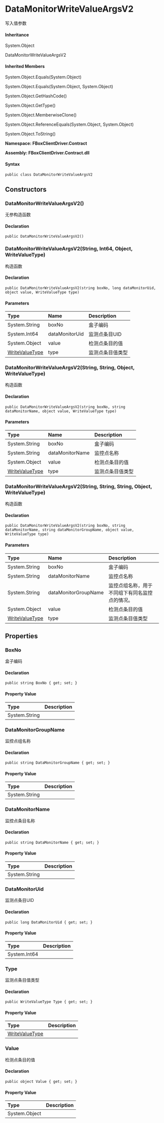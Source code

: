 # DataMonitorWriteValueArgsV2

写入值参数

#### Inheritance

System.Object

DataMonitorWriteValueArgsV2

#### Inherited Members

System.Object.Equals\(System.Object\)

System.Object.Equals\(System.Object, System.Object\)

System.Object.GetHashCode\(\)

System.Object.GetType\(\)

System.Object.MemberwiseClone\(\)

System.Object.ReferenceEquals\(System.Object, System.Object\)

System.Object.ToString\(\)

**Namespace: FBoxClientDriver.Contract**

**Assembly: FBoxClientDriver.Contract.dll**

#### Syntax <a id="FBoxClientDriver_Contract_DataMonitorWriteValueArgsV2_syntax"></a>

```text
public class DataMonitorWriteValueArgsV2
```

## Constructors <a id="constructors"></a>

### DataMonitorWriteValueArgsV2\(\) <a id="FBoxClientDriver_Contract_DataMonitorWriteValueArgsV2__ctor"></a>

无参构造函数

#### Declaration

```text
public DataMonitorWriteValueArgsV2()
```

### DataMonitorWriteValueArgsV2\(String, Int64, Object, WriteValueType\) <a id="FBoxClientDriver_Contract_DataMonitorWriteValueArgsV2__ctor_System_String_System_Int64_System_Object_FBoxClientDriver_Contract_WriteValueType_"></a>

构造函数

#### Declaration

```text
public DataMonitorWriteValueArgsV2(string boxNo, long dataMonitorUid, object value, WriteValueType type)
```

#### Parameters

| Type | Name | Description |
| :--- | :--- | :--- |
| System.String | boxNo | 盒子编码 |
| System.Int64 | dataMonitorUid | 监测点条目UID |
| System.Object | value | 检测点条目的值 |
| [WriteValueType](https://docs.flexem.net/fbox/zh-cn/sdk/FBoxClientDriver.Contract.WriteValueType.html) | type | 监测点条目值类型 |

### DataMonitorWriteValueArgsV2\(String, String, Object, WriteValueType\) <a id="FBoxClientDriver_Contract_DataMonitorWriteValueArgsV2__ctor_System_String_System_String_System_Object_FBoxClientDriver_Contract_WriteValueType_"></a>

构造函数

#### Declaration

```text
public DataMonitorWriteValueArgsV2(string boxNo, string dataMonitorName, object value, WriteValueType type)
```

#### Parameters

| Type | Name | Description |
| :--- | :--- | :--- |
| System.String | boxNo | 盒子编码 |
| System.String | dataMonitorName | 监控点名称 |
| System.Object | value | 检测点条目的值 |
| [WriteValueType](https://docs.flexem.net/fbox/zh-cn/sdk/FBoxClientDriver.Contract.WriteValueType.html) | type | 监测点条目值类型 |

### DataMonitorWriteValueArgsV2\(String, String, String, Object, WriteValueType\) <a id="FBoxClientDriver_Contract_DataMonitorWriteValueArgsV2__ctor_System_String_System_String_System_String_System_Object_FBoxClientDriver_Contract_WriteValueType_"></a>

构造函数

#### Declaration

```text
public DataMonitorWriteValueArgsV2(string boxNo, string dataMonitorName, string dataMonitorGroupName, object value, WriteValueType type)
```

#### Parameters

| Type | Name | Description |
| :--- | :--- | :--- |
| System.String | boxNo | 盒子编码 |
| System.String | dataMonitorName | 监控点名称 |
| System.String | dataMonitorGroupName | 监控点组名称，用于不同组下有同名监控点的情况。 |
| System.Object | value | 检测点条目的值 |
| [WriteValueType](https://docs.flexem.net/fbox/zh-cn/sdk/FBoxClientDriver.Contract.WriteValueType.html) | type | 监测点条目值类型 |

## Properties <a id="properties"></a>

### BoxNo <a id="FBoxClientDriver_Contract_DataMonitorWriteValueArgsV2_BoxNo"></a>

盒子编码

#### Declaration

```text
public string BoxNo { get; set; }
```

#### Property Value

| Type | Description |
| :--- | :--- |
| System.String |  |

### DataMonitorGroupName <a id="FBoxClientDriver_Contract_DataMonitorWriteValueArgsV2_DataMonitorGroupName"></a>

监控点组名称

#### Declaration

```text
public string DataMonitorGroupName { get; set; }
```

#### Property Value

| Type | Description |
| :--- | :--- |
| System.String |  |

### DataMonitorName <a id="FBoxClientDriver_Contract_DataMonitorWriteValueArgsV2_DataMonitorName"></a>

监控点条目名称

#### Declaration

```text
public string DataMonitorName { get; set; }
```

#### Property Value

| Type | Description |
| :--- | :--- |
| System.String |  |

### DataMonitorUid <a id="FBoxClientDriver_Contract_DataMonitorWriteValueArgsV2_DataMonitorUid"></a>

监测点条目UID

#### Declaration

```text
public long DataMonitorUid { get; set; }
```

#### Property Value

| Type | Description |
| :--- | :--- |
| System.Int64 |  |

### Type <a id="FBoxClientDriver_Contract_DataMonitorWriteValueArgsV2_Type"></a>

监测点条目值类型

#### Declaration

```text
public WriteValueType Type { get; set; }
```

#### Property Value

| Type | Description |
| :--- | :--- |
| [WriteValueType](https://docs.flexem.net/fbox/zh-cn/sdk/FBoxClientDriver.Contract.WriteValueType.html) |  |

### Value <a id="FBoxClientDriver_Contract_DataMonitorWriteValueArgsV2_Value"></a>

检测点条目的值

#### Declaration

```text
public object Value { get; set; }
```

#### Property Value

| Type | Description |
| :--- | :--- |
| System.Object |  |

